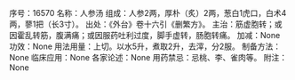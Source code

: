 序号：16570
名称：人参汤
组成：人参2两，厚朴（炙）2两，葱白1虎口，白术4两，蓼1把（长3寸）。
出处：《外台》卷十六引《删繁方》。
主治：筋虚胞转；或因霍乱转筋，腹满痛；或因服药吐利过度，脚手虚转，肠胞转痛。
加减：None
功效：None
用法用量：上切。以水5升，煮取2升，去滓，分2服。
制备方法：None
临床应用：None
各家论述：None
用药禁忌：忌桃、李、雀肉等。
附注：None
